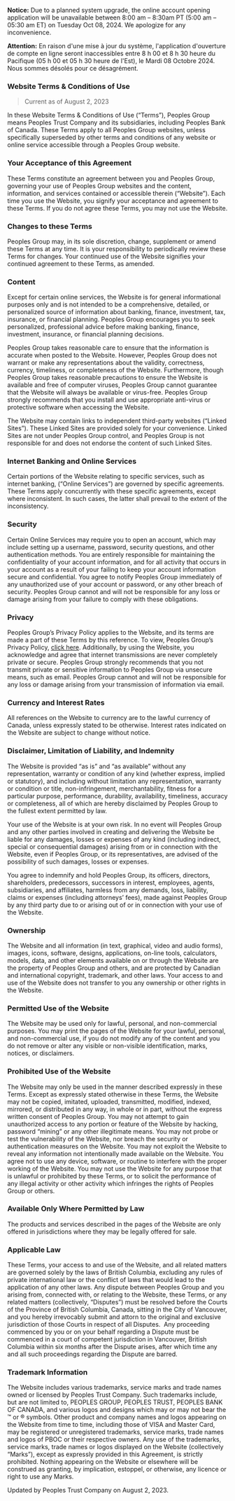 **Notice:** Due to a planned system upgrade, the online account opening application will be unavailable between 8:00 am – 8:30am PT (5:00 am – 05:30 am ET) on Tuesday Oct 08, 2024. We apologize for any inconvenience.

**Attention:** En raison d'une mise à jour du système, l'application d'ouverture de compte en ligne seront inaccessibles entre 8 h 00 et 8 h 30 heure du Pacifique (05 h 00 et 05 h 30 heure de l'Est), le Mardi 08 Octobre 2024. Nous sommes désolés pour ce désagrément.

### **Website Terms & Conditions of Use**

> Current as of August 2, 2023

In these Website Terms & Conditions of Use (“Terms”), Peoples Group means Peoples Trust Company and its subsidiaries, including Peoples Bank of Canada. These Terms apply to all Peoples Group websites, unless specifically superseded by other terms and conditions of any website or online service accessible through a Peoples Group website.

### Your Acceptance of this Agreement

These Terms constitute an agreement between you and Peoples Group, governing your use of Peoples Group websites and the content, information, and services contained or accessible therein (“Website”). Each time you use the Website, you signify your acceptance and agreement to these Terms. If you do not agree these Terms, you may not use the Website.

### Changes to these Terms

Peoples Group may, in its sole discretion, change, supplement or amend these Terms at any time. It is your responsibility to periodically review these Terms for changes. Your continued use of the Website signifies your continued agreement to these Terms, as amended.

### Content

Except for certain online services, the Website is for general informational purposes only and is not intended to be a comprehensive, detailed, or personalized source of information about banking, finance, investment, tax, insurance, or financial planning. Peoples Group encourages you to seek personalized, professional advice before making banking, finance, investment, insurance, or financial planning decisions.

Peoples Group takes reasonable care to ensure that the information is accurate when posted to the Website. However, Peoples Group does not warrant or make any representations about the validity, correctness, currency, timeliness, or completeness of the Website. Furthermore, though Peoples Group takes reasonable precautions to ensure the Website is available and free of computer viruses, Peoples Group cannot guarantee that the Website will always be available or virus-free. Peoples Group strongly recommends that you install and use appropriate anti-virus or protective software when accessing the Website.

The Website may contain links to independent third-party websites (“Linked Sites”). These Linked Sites are provided solely for your convenience. Linked Sites are not under Peoples Group control, and Peoples Group is not responsible for and does not endorse the content of such Linked Sites.

### Internet Banking and Online Services

Certain portions of the Website relating to specific services, such as internet banking, (“Online Services”) are governed by specific agreements. These Terms apply concurrently with these specific agreements, except where inconsistent. In such cases, the latter shall prevail to the extent of the inconsistency.

### Security

Certain Online Services may require you to open an account, which may include setting up a username, password, security questions, and other authentication methods. You are entirely responsible for maintaining the confidentiality of your account information, and for all activity that occurs in your account as a result of your failing to keep your account information secure and confidential. You agree to notify Peoples Group immediately of any unauthorized use of your account or password, or any other breach of security. Peoples Group cannot and will not be responsible for any loss or damage arising from your failure to comply with these obligations.

### Privacy

Peoples Group’s Privacy Policy applies to the Website, and its terms are made a part of these Terms by this reference. To view, Peoples Group’s Privacy Policy, [click here](https://www.peoplestrust.com/en/legal/privacy-security/privacy/). Additionally, by using the Website, you acknowledge and agree that internet transmissions are never completely private or secure. Peoples Group strongly recommends that you not transmit private or sensitive information to Peoples Group via unsecure means, such as email. Peoples Group cannot and will not be responsible for any loss or damage arising from your transmission of information via email.

### Currency and Interest Rates

All references on the Website to currency are to the lawful currency of Canada, unless expressly stated to be otherwise. Interest rates indicated on the Website are subject to change without notice.

### Disclaimer, Limitation of Liability, and Indemnity

The Website is provided “as is” and “as available” without any representation, warranty or condition of any kind (whether express, implied or statutory), and including without limitation any representation, warranty or condition or title, non-infringement, merchantability, fitness for a particular purpose, performance, durability, availability, timeliness, accuracy or completeness, all of which are hereby disclaimed by Peoples Group to the fullest extent permitted by law.

Your use of the Website is at your own risk. In no event will Peoples Group and any other parties involved in creating and delivering the Website be liable for any damages, losses or expenses of any kind (including indirect, special or consequential damages) arising from or in connection with the Website, even if Peoples Group, or its representatives, are advised of the possibility of such damages, losses or expenses.

You agree to indemnify and hold Peoples Group, its officers, directors, shareholders, predecessors, successors in interest, employees, agents, subsidiaries, and affiliates, harmless from any demands, loss, liability, claims or expenses (including attorneys’ fees), made against Peoples Group by any third party due to or arising out of or in connection with your use of the Website.

### Ownership

The Website and all information (in text, graphical, video and audio forms), images, icons, software, designs, applications, on-line tools, calculators, models, data, and other elements available on or through the Website are the property of Peoples Group and others, and are protected by Canadian and international copyright, trademark, and other laws. Your access to and use of the Website does not transfer to you any ownership or other rights in the Website.

### Permitted Use of the Website

The Website may be used only for lawful, personal, and non-commercial purposes. You may print the pages of the Website for your lawful, personal, and non-commercial use, if you do not modify any of the content and you do not remove or alter any visible or non-visible identification, marks, notices, or disclaimers.

### Prohibited Use of the Website

The Website may only be used in the manner described expressly in these Terms. Except as expressly stated otherwise in these Terms, the Website may not be copied, imitated, uploaded, transmitted, modified, indexed, mirrored, or distributed in any way, in whole or in part, without the express written consent of Peoples Group. You may not attempt to gain unauthorized access to any portion or feature of the Website by hacking, password “mining” or any other illegitimate means. You may not probe or test the vulnerability of the Website, nor breach the security or authentication measures on the Website. You may not exploit the Website to reveal any information not intentionally made available on the Website. You agree not to use any device, software, or routine to interfere with the proper working of the Website. You may not use the Website for any purpose that is unlawful or prohibited by these Terms, or to solicit the performance of any illegal activity or other activity which infringes the rights of Peoples Group or others.

### Available Only Where Permitted by Law

The products and services described in the pages of the Website are only offered in jurisdictions where they may be legally offered for sale.

### Applicable Law

These Terms, your access to and use of the Website, and all related matters are governed solely by the laws of British Columbia, excluding any rules of private international law or the conflict of laws that would lead to the application of any other laws. Any dispute between Peoples Group and you arising from, connected with, or relating to the Website, these Terms, or any related matters (collectively, “Disputes”) must be resolved before the Courts of the Province of British Columbia, Canada, sitting in the City of Vancouver, and you hereby irrevocably submit and attorn to the original and exclusive jurisdiction of those Courts in respect of all Disputes.  Any proceeding commenced by you or on your behalf regarding a Dispute must be commenced in a court of competent jurisdiction in Vancouver, British Columbia within six months after the Dispute arises, after which time any and all such proceedings regarding the Dispute are barred.

### Trademark Information

The Website includes various trademarks, service marks and trade names owned or licensed by Peoples Trust Company. Such trademarks include, but are not limited to, PEOPLES GROUP, PEOPLES TRUST, PEOPLES BANK OF CANADA, and various logos and designs which may or may not bear the ™ or ® symbols. Other product and company names and logos appearing on the Website from time to time, including those of VISA and Master Card, may be registered or unregistered trademarks, service marks, trade names and logos of PBOC or their respective owners. Any use of the trademarks, service marks, trade names or logos displayed on the Website (collectively “Marks”), except as expressly provided in this Agreement, is strictly prohibited. Nothing appearing on the Website or elsewhere will be construed as granting, by implication, estoppel, or otherwise, any licence or right to use any Marks.

Updated by Peoples Trust Company on August 2, 2023.